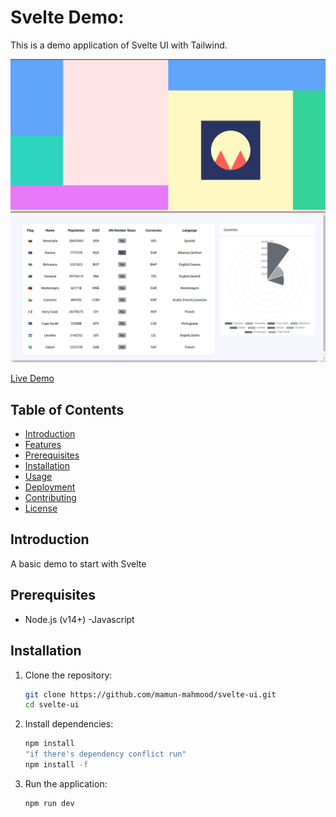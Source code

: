 # Svelte Demo:

This is a demo application of Svelte UI with Tailwind.

![App Screen](./docs/images/Screenshot%20from%202023-09-03%2023-32-40.png)
![App Screen](./docs/images/Screenshot%20from%202023-09-03%2023-32-48.png)

<!-- live demo -->

[Live Demo](https://bluetrade.vercel.app/)

## Table of Contents

- [Introduction](#introduction)
- [Features](#features)
- [Prerequisites](#prerequisites)
- [Installation](#installation)
- [Usage](#usage)
- [Deployment](#deployment)
- [Contributing](#contributing)
- [License](#license)

## Introduction

A basic demo to start with Svelte

## Prerequisites

- Node.js (v14+)
  -Javascript

## Installation

1. Clone the repository:

   ```bash
   git clone https://github.com/mamun-mahmood/svelte-ui.git
   cd svelte-ui
   ```

2. Install dependencies:

   ```bash
   npm install
   "if there's dependency conflict run"
   npm install -f
   ```

3. Run the application:

   ```bash
   npm run dev
   ```
